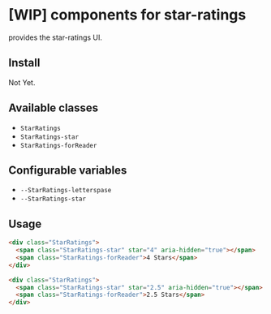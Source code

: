 # [WIP] components for star-ratings

provides the star-ratings UI.

## Install

Not Yet.

## Available classes

* `StarRatings`
* `StarRatings-star`
* `StarRatings-forReader`

## Configurable variables

* `--StarRatings-letterspase`
* `--StarRatings-star`

## Usage

```html
<div class="StarRatings">
  <span class="StarRatings-star" star="4" aria-hidden="true"></span>
  <span class="StarRatings-forReader">4 Stars</span>
</div>

<div class="StarRatings">
  <span class="StarRatings-star" star="2.5" aria-hidden="true"></span>
  <span class="StarRatings-forReader">2.5 Stars</span>
</div>
```
